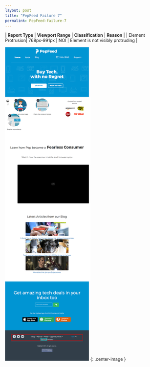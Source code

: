 ```yaml
---
layout: post
title: "PepFeed Failure 7"
permalink: PepFeed-failure-7
---
```

| **Report Type** | **Viewport Range** | **Classification** | **Reason** |
| Element Protrusion| 768px-991px | NOI | Element is not visibly protruding | 

![Screenshot of the fault](../assets/images/PepFeed/fault7/overflow-Width879.png){: .center-image }